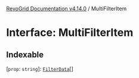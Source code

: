 [RevoGrid Documentation v4.14.0](README.md) / MultiFilterItem

# Interface: MultiFilterItem

## Indexable

 \[`prop`: `string`\]: [`FilterData`](Interface.FilterData.md)[]
